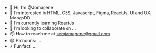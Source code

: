- 👋 Hi, I’m @Jomagene
- 👀 I’m interested in HTML, CSS, Javascript, Figma, ReactJs, UI and UX, MongoDB
- 🌱 I’m currently learning ReactJs
- 💞️ I’m looking to collaborate on ...
- 📫 How to reach me at semjomagene@gmail.com
- 😄 Pronouns: ...
- ⚡ Fun fact: ...

<!---
Jomagene/Jomagene is a ✨ special ✨ repository because its `README.md` (this file) appears on your GitHub profile.
You can click the Preview link to take a look at your changes.
--->
